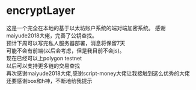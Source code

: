 # encryptLayer
这是一个完全在本地的基于以太坊账户系统的端对端加密系统。<r>
感谢maiyude2018大佬，完善了公钥查找。<br>
预计下周可以写完私人服务器部署，消息将保留7天<br>
可能不会有前端(以后会考虑，但是我目前不会js)。<br>
现在已经可以上polygon testnet<br>
以后可以支持更多链的交易查找<br>
再次感谢maiyude2018大佬,感谢script-money大佬让我接触到这么优秀的大佬<br>
还要感谢box和h神，不断地给我提示<br>
